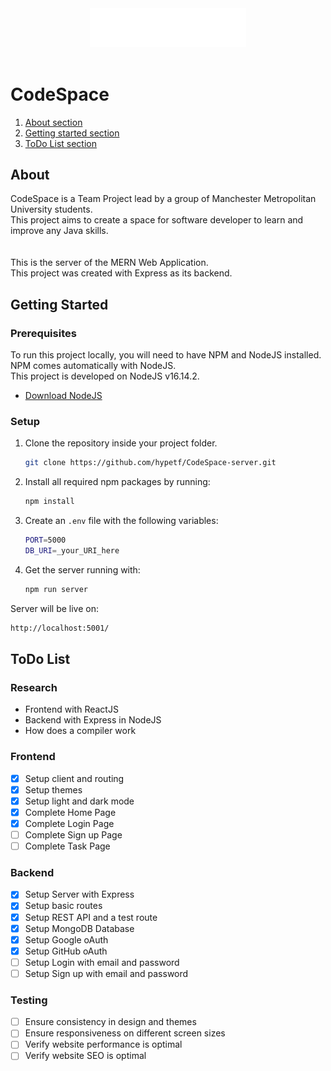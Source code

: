 <center>
   <img src="./Logo.png" width=250/><br/><br/>
</center>


# CodeSpace
1. <a href="#about">About section</a>
2. <a href="#start">Getting started section</a>
3. <a href="#todo">ToDo List section</a>

<span id="about"></span>

## About
CodeSpace is a Team Project lead by a group of Manchester Metropolitan University students.<br/>
This project aims to create a space for software developer to learn and improve any Java skills.<br/>
<br/><br/>
This is the server of the MERN Web Application.<br/>
This project was created with Express as its backend.

<span id="start"></span>

## Getting Started
### Prerequisites
To run this project locally, you will need to have NPM and NodeJS installed.<br/>
NPM comes automatically with NodeJS.<br/>
This project is developed on NodeJS v16.14.2.

* [Download NodeJS](https://nodejs.org/en/download/)

### Setup

1. Clone the repository inside your project folder.
   ```sh
   git clone https://github.com/hypetf/CodeSpace-server.git
   ```
2. Install all required npm packages by running:
   ```sh
   npm install
   ```
3. Create an `.env` file with the following variables:
   ```sh
   PORT=5000
   DB_URI=_your_URI_here
   ```
4. Get the server running with:
   ```sh
   npm run server
   ```

Server will be live on:
   ```sh
   http://localhost:5001/
   ```

<span id="todo"></span>

## ToDo List
### Research
- Frontend with ReactJS
- Backend with Express in NodeJS
- How does a compiler work

### Frontend
- [x] Setup client and routing
- [x] Setup themes
- [x] Setup light and dark mode
- [x] Complete Home Page
- [x] Complete Login Page
- [ ] Complete Sign up Page
- [ ] Complete Task Page

### Backend
- [x] Setup Server with Express
- [x] Setup basic routes
- [x] Setup REST API and a test route
- [x] Setup MongoDB Database
- [x] Setup Google oAuth
- [x] Setup GitHub oAuth
- [ ] Setup Login with email and password
- [ ] Setup Sign up with email and password

### Testing
- [ ] Ensure consistency in design and themes
- [ ] Ensure responsiveness on different screen sizes
- [ ] Verify website performance is optimal
- [ ] Verify website SEO is optimal